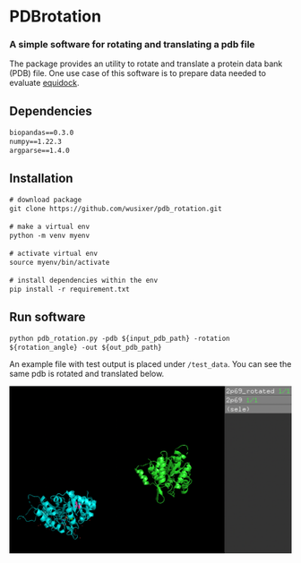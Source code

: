 # PDBrotation 
### A simple software for rotating and translating a pdb file

The package provides an utility to rotate and translate a protein data bank (PDB) file. 
One use case of this software is to prepare data needed to evaluate [equidock](https://github.com/octavian-ganea/equidock_public).

## Dependencies 
```
biopandas==0.3.0
numpy==1.22.3
argparse==1.4.0
```

## Installation

```
# download package
git clone https://github.com/wusixer/pdb_rotation.git

# make a virtual env
python -m venv myenv

# activate virtual env
source myenv/bin/activate

# install dependencies within the env
pip install -r requirement.txt
```

## Run software
```
python pdb_rotation.py -pdb ${input_pdb_path} -rotation ${rotation_angle} -out ${out_pdb_path}

```
An example file with test output is placed under `/test_data`. You can see the same pdb is rotated and translated below. 

![example input output comparison](./pdbrotation.png)


